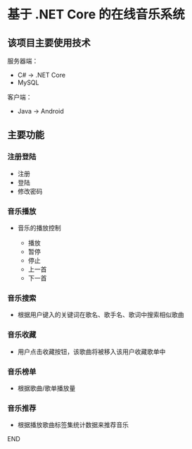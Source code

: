 # 基于 .NET Core 的在线音乐系统

## 该项目主要使用技术

服务器端：

- C#  → .NET Core
- MySQL

客户端：

- Java → Android

## 主要功能

### 注册登陆

- 注册
- 登陆
- 修改密码

### 音乐播放

- 音乐的播放控制

  - 播放
  - 暂停
  - 停止
  - 上一首
  - 下一首

### 音乐搜索

- 根据用户键入的关键词在歌名、歌手名、歌词中搜索相似歌曲

### 音乐收藏

- 用户点击收藏按钮，该歌曲将被移入该用户收藏歌单中

### 音乐榜单

- 根据歌曲/歌单播放量

### 音乐推荐

- 根据播放歌曲标签集统计数据来推荐音乐

END